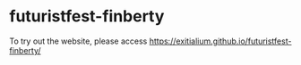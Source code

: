 # futuristfest-finberty

To try out the website, please access https://exitialium.github.io/futuristfest-finberty/
